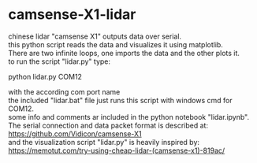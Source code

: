 # camsense-X1-lidar

chinese lidar "camsense X1" outputs data over serial.<br>
this python script reads the data and visualizes it using matplotlib.<br>
There are two infinite loops, one imports the data and the other plots it.<br>
to run the script "lidar.py" type:<br>

python lidar.py COM12

with the according com port name<br>
the included "lidar.bat" file just runs this script with windows cmd for COM12.<br>
some info and comments ar included in the python notebook "lidar.ipynb".<br>
The serial connection and data packet format is described at:<br>
https://github.com/Vidicon/camsense-X1<br>
and the visualization script "lidar.py" is heavily inspired by:<br>
https://memotut.com/try-using-cheap-lidar-(camsense-x1)-819ac/<br>